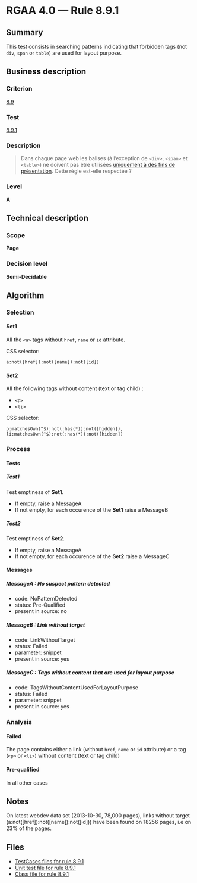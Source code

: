 # RGAA 4.0 — Rule 8.9.1

## Summary

This test consists in searching patterns indicating that forbidden tags
(not `div`, `span` or `table`) are used for layout purpose.

## Business description

### Criterion

[8.9](https://www.numerique.gouv.fr/publications/rgaa-accessibilite/methode/criteres/#crit-8-9)

### Test

[8.9.1](https://www.numerique.gouv.fr/publications/rgaa-accessibilite/methode/criteres/#test-8-9-1)

### Description

> Dans chaque page web les balises (à l’exception de `<div>`, `<span>` et `<table>`) ne doivent pas être utilisées [uniquement à des fins de présentation](https://www.numerique.gouv.fr/publications/rgaa-accessibilite/methode/glossaire/#uniquement-a-des-fins-de-presentation). Cette règle est-elle respectée ?

### Level

**A**


## Technical description

### Scope

**Page**

### Decision level

**Semi-Decidable**

## Algorithm

### Selection

#### Set1

All the `<a>` tags without `href`, `name` or `id` attribute.

CSS selector: 
```jquery-css
a:not([href]):not([name]):not([id])
```

#### Set2

All the following tags without content (text or tag child) :
- `<p>`
- `<li>`

CSS selector: 
```jquery-css
p:matchesOwn(^$):not(:has(*)):not([hidden]), 
li:matchesOwn(^$):not(:has(*)):not([hidden])
```

### Process

#### Tests

##### Test1

Test emptiness of **Set1**.
- If empty, raise a MessageA
- If not empty, for each occurence of the **Set1** raise a MessageB

##### Test2

Test emptiness of **Set2**.
- If empty, raise a MessageA
- If not empty, for each occurence of the **Set2** raise a MessageC

#### Messages 

##### MessageA : No suspect pattern detected

- code: NoPatternDetected
- status: Pre-Qualified
- present in source: no

##### MessageB : Link without target

- code: LinkWithoutTarget
- status: Failed
- parameter: snippet
- present in source: yes

##### MessageC : Tags without content that are used for layout purpose

- code: TagsWithoutContentUsedForLayoutPurpose
- status: Failed
- parameter: snippet
- present in source: yes


### Analysis

#### Failed

The page contains either a link (without `href`, `name` or `id` attribute)
or a tag (`<p>` or  `<li>`) without content (text or tag child)

#### Pre-qualified

In all other cases

## Notes

On latest webdev data set (2013-10-30, 78,000 pages), links without
target (a:not([href]):not([name]):not([id])) have been found on 18256
pages, i.e on 23% of the pages.


## Files

- [TestCases files for rule 8.9.1](https://gitlab.com/asqatasun/Asqatasun/-/tree/master/rules/rules-rgaa4.0/src/test/resources/testcases/rgaa40/Rgaa40Rule080901/)
- [Unit test file for rule 8.9.1](https://gitlab.com/asqatasun/Asqatasun/-/blob/master/rules/rules-rgaa4.0/src/test/java/org/asqatasun/rules/rgaa40/Rgaa40Rule080901Test.java)
- [Class file for rule 8.9.1](https://gitlab.com/asqatasun/Asqatasun/-/blob/master/rules/rules-rgaa4.0/src/main/java/org/asqatasun/rules/rgaa40/Rgaa40Rule080901.java)
